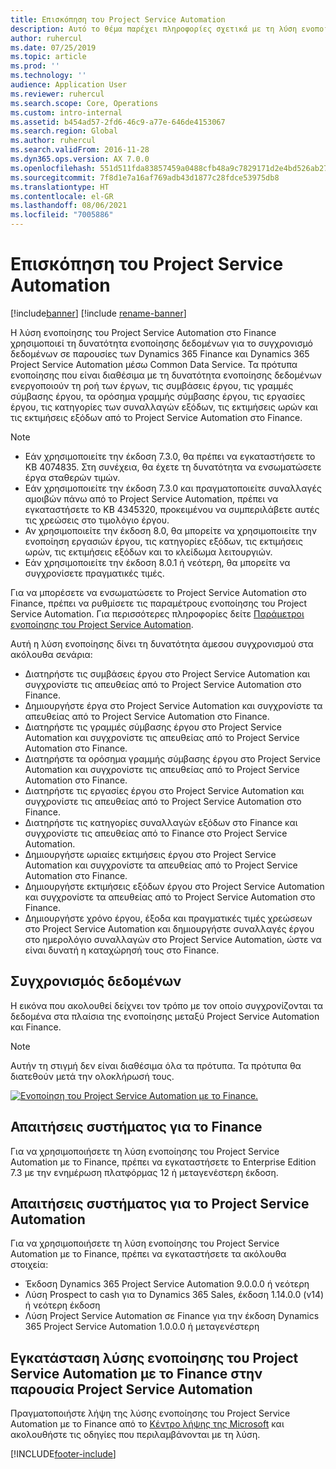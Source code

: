 ```yaml
---
title: Επισκόπηση του Project Service Automation
description: Αυτό το θέμα παρέχει πληροφορίες σχετικά με τη λύση ενοποίησης του Dynamics 365 Project Service Automation στο Dynamics 365 Finance.
author: ruhercul
ms.date: 07/25/2019
ms.topic: article
ms.prod: ''
ms.technology: ''
audience: Application User
ms.reviewer: ruhercul
ms.search.scope: Core, Operations
ms.custom: intro-internal
ms.assetid: b454ad57-2fd6-46c9-a77e-646de4153067
ms.search.region: Global
ms.author: ruhercul
ms.search.validFrom: 2016-11-28
ms.dyn365.ops.version: AX 7.0.0
ms.openlocfilehash: 551d511fda83857459a0488cfb48a9c7829171d2e4bd526ab27b4ee74b21910d
ms.sourcegitcommit: 7f8d1e7a16af769adb43d1877c28fdce53975db8
ms.translationtype: HT
ms.contentlocale: el-GR
ms.lasthandoff: 08/06/2021
ms.locfileid: "7005886"
---
```

# <a name="project-service-automation-overview"></a>Επισκόπηση του Project Service Automation

[!include[banner](../includes/banner.md)]
[!include [rename-banner](~/includes/cc-data-platform-banner.md)]

Η λύση ενοποίησης του Project Service Automation στο Finance χρησιμοποιεί τη δυνατότητα ενοποίησης δεδομένων για το συγχρονισμό δεδομένων σε παρουσίες των Dynamics 365 Finance και Dynamics 365 Project Service Automation μέσω Common Data Service. Τα πρότυπα ενοποίησης που είναι διαθέσιμα με τη δυνατότητα ενοποίησης δεδομένων ενεργοποιούν τη ροή των έργων, τις συμβάσεις έργου, τις γραμμές σύμβασης έργου, τα ορόσημα γραμμής σύμβασης έργου, τις εργασίες έργου, τις κατηγορίες των συναλλαγών εξόδων, τις εκτιμήσεις ωρών και τις εκτιμήσεις εξόδων από το Project Service Automation στο Finance.

> [!NOTE]
> - Εάν χρησιμοποιείτε την έκδοση 7.3.0, θα πρέπει να εγκαταστήσετε το KB 4074835. Στη συνέχεια, θα έχετε τη δυνατότητα να ενσωματώσετε έργα σταθερών τιμών.
> - Εάν χρησιμοποιείτε την έκδοση 7.3.0 και πραγματοποιείτε συναλλαγές αμοιβών πάνω από το Project Service Automation, πρέπει να εγκαταστήσετε το KB 4345320, προκειμένου να συμπεριλάβετε αυτές τις χρεώσεις στο τιμολόγιο έργου.
> - Αν χρησιμοποιείτε την έκδοση 8.0, θα μπορείτε να χρησιμοποιείτε την ενοποίηση εργασιών έργου, τις κατηγορίες εξόδων, τις εκτιμήσεις ωρών, τις εκτιμήσεις εξόδων και το κλείδωμα λειτουργιών.
> - Εάν χρησιμοποιείτε την έκδοση 8.0.1 ή νεότερη, θα μπορείτε να συγχρονίσετε πραγματικές τιμές.

Για να μπορέσετε να ενσωματώσετε το Project Service Automation στο Finance, πρέπει να ρυθμίσετε τις παραμέτρους ενοποίησης του Project Service Automation. Για περισσότερες πληροφορίες δείτε [Παράμετροι ενοποίησης του Project Service Automation](PSA-parameters.md).

Αυτή η λύση ενοποίησης δίνει τη δυνατότητα άμεσου συγχρονισμού στα ακόλουθα σενάρια:

- Διατηρήστε τις συμβάσεις έργου στο Project Service Automation και συγχρονίστε τις απευθείας από το Project Service Automation στο Finance.
- Δημιουργήστε έργα στο Project Service Automation και συγχρονίστε τα απευθείας από το Project Service Automation στο Finance.
- Διατηρήστε τις γραμμές σύμβασης έργου στο Project Service Automation και συγχρονίστε τις απευθείας από το Project Service Automation στο Finance.
- Διατηρήστε τα ορόσημα γραμμής σύμβασης έργου στο Project Service Automation και συγχρονίστε τις απευθείας από το Project Service Automation στο Finance.
- Διατηρήστε τις εργασίες έργου στο Project Service Automation και συγχρονίστε τις απευθείας από το Project Service Automation στο Finance.
- Διατηρήστε τις κατηγορίες συναλλαγών εξόδων στο Finance και συγχρονίστε τις απευθείας από το Finance στο Project Service Automation.
- Δημιουργήστε ωριαίες εκτιμήσεις έργου στο Project Service Automation και συγχρονίστε τα απευθείας από το Project Service Automation στο Finance.
- Δημιουργήστε εκτιμήσεις εξόδων έργου στο Project Service Automation και συγχρονίστε τα απευθείας από το Project Service Automation στο Finance.
- Δημιουργήστε χρόνο έργου, έξοδα και πραγματικές τιμές χρεώσεων στο Project Service Automation και δημιουργήστε συναλλαγές έργου στο ημερολόγιο συναλλαγών στο Project Service Automation, ώστε να είναι δυνατή η καταχώρησή τους στο Finance.

## <a name="data-synchronization"></a>Συγχρονισμός δεδομένων

Η εικόνα που ακολουθεί δείχνει τον τρόπο με τον οποίο συγχρονίζονται τα δεδομένα στα πλαίσια της ενοποίησης μεταξύ Project Service Automation και Finance.

> [!NOTE]
> Αυτήν τη στιγμή δεν είναι διαθέσιμα όλα τα πρότυπα. Τα πρότυπα θα διατεθούν μετά την ολοκλήρωσή τους.

[![Ενοποίηση του Project Service Automation με το Finance.](./media/PSA-integration.png)](./media/PSA-integration.png)

## <a name="system-requirements-for-finance"></a>Απαιτήσεις συστήματος για το Finance

Για να χρησιμοποιήσετε τη λύση ενοποίησης του Project Service Automation με το Finance, πρέπει να εγκαταστήσετε το Enterprise Edition 7.3 με την ενημέρωση πλατφόρμας 12 ή μεταγενέστερη έκδοση.

## <a name="system-requirements-for-project-service-automation"></a>Απαιτήσεις συστήματος για το Project Service Automation

Για να χρησιμοποιήσετε τη λύση ενοποίησης του Project Service Automation με το Finance, πρέπει να εγκαταστήσετε τα ακόλουθα στοιχεία:

- Έκδοση Dynamics 365 Project Service Automation 9.0.0.0 ή νεότερη
- Λύση Prospect to cash για το Dynamics 365 Sales, έκδοση 1.14.0.0 (v14) ή νεότερη έκδοση
- Λύση Project Service Automation σε Finance για την έκδοση Dynamics 365 Project Service Automation 1.0.0.0 ή μεταγενέστερη

## <a name="install-the-project-service-automation-to-finance-integration-solution-in-your-project-service-automation-instance"></a>Εγκατάσταση λύσης ενοποίησης του Project Service Automation με το Finance στην παρουσία Project Service Automation

Πραγματοποιήστε λήψη της λύσης ενοποίησης του Project Service Automation με το Finance από το [Κέντρο λήψης της Microsoft](https://www.microsoft.com/download/details.aspx?id=57016) και ακολουθήστε τις οδηγίες που περιλαμβάνονται με τη λύση.


[!INCLUDE[footer-include](../includes/footer-banner.md)]